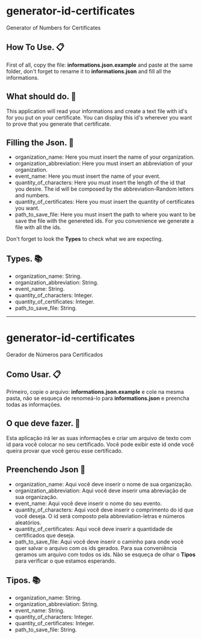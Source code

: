 # generator-id-certificates
Generator of Numbers for Certificates

## How To Use. :clipboard:

First of all, copy the file: **informations.json.example** and paste at the same folder, don't forget to rename it to **informations.json**  and fill all the informations.

## What should do. :confetti_ball:

This application will read your informations and create a text file with id's for you put on your certificate. You can display this id's wherever you want to prove that you generate that certificate.

## Filling the Json. :pencil:

- organization_name: Here you must insert the name of your organization.
- organization_abbreviation: Here you must insert an abbreviation of your organization.
- event_name: Here you must insert the name of your event.
- quantity_of_characters: Here you must insert the length of the id that you desire. The id will be composed by the abbreviation-Random letters and numbers.
- quantity_of_certificates: Here you must insert the quantity of certificates you want.
- path_to_save_file: Here you must insert the path to where you want to be save the file with the genereted ids. For you convenience we generate a file with all the ids.

Don't forget to look the **Types** to check what we are expecting.

## Types. :books:

- organization_name: String.
- organization_abbreviation: String.
- event_name: String.
- quantity_of_characters: Integer.
- quantity_of_certificates: Integer.
- path_to_save_file: String.

--------------
# generator-id-certificates
Gerador de Números para Certificados

## Como Usar. :clipboard:
Primeiro, copie o arquivo: **informations.json.example** e cole na mesma pasta, não se esqueça de renomeá-lo para **informations.json** e preencha todas as informações.

## O que deve fazer. :confetti_ball:

Esta aplicação irá ler as suas informações e criar um arquivo de texto com id para você colocar no seu certificado. Você pode exibir este id onde você queira provar que você gerou esse certificado.

## Preenchendo Json :pencil:

- organization_name: Aqui você deve inserir o nome de sua organização.
- organization_abbreviation: Aqui você deve inserir uma abreviação de sua organização.
- event_name: Aqui você deve inserir o nome do seu evento.
- quantity_of_characters: Aqui você deve inserir o comprimento do id que você deseja. O id será composto pela abbreviation-letras e números aleatórios.
- quantity_of_certificates: Aqui você deve inserir a quantidade de certificados que deseja.
- path_to_save_file: Aqui você deve inserir o caminho para onde você quer salvar o arquivo com os ids gerados. Para sua conveniência geramos um arquivo com todos os ids.
Não se esqueça de olhar o **Tipos** para verificar o que estamos esperando.

## Tipos. :books:

- organization_name: String.
- organization_abbreviation: String.
- event_name: String.
- quantity_of_characters: Integer.
- quantity_of_certificates: Integer.
- path_to_save_file: String.